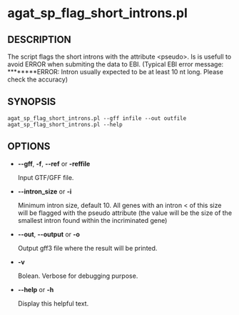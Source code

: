 # agat\_sp\_flag\_short\_introns.pl

## DESCRIPTION

The script flags the short introns with the attribute &lt;pseudo>.
Is is usefull to avoid ERROR when submiting the data to EBI.
(Typical EBI error message: \*\*\*\*\*\*\*\*ERROR: Intron usually expected to be at least 10 nt long. Please check the accuracy)

## SYNOPSIS

```
agat_sp_flag_short_introns.pl --gff infile --out outfile
agat_sp_flag_short_introns.pl --help
```

## OPTIONS

- **--gff**, **-f**, **--ref** or **-reffile**

    Input GTF/GFF file.

- **--intron\_size** or **-i**

    Minimum intron size, default 10. All genes with an intron < of this size will be
    flagged with the pseudo attribute (the value will be the size of the smallest
    intron found within the incriminated gene)

- **--out**, **--output** or **-o**

    Output gff3 file where the result will be printed.

- **-v**

    Bolean. Verbose for debugging purpose.

- **--help** or **-h**

    Display this helpful text.


